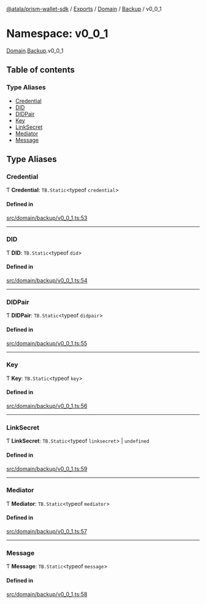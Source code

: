 [@atala/prism-wallet-sdk](../README.md) / [Exports](../modules.md) / [Domain](Domain.md) / [Backup](Domain.Backup.md) / v0\_0\_1

# Namespace: v0\_0\_1

[Domain](Domain.md).[Backup](Domain.Backup.md).v0_0_1

## Table of contents

### Type Aliases

- [Credential](Domain.Backup.v0_0_1.md#credential)
- [DID](Domain.Backup.v0_0_1.md#did)
- [DIDPair](Domain.Backup.v0_0_1.md#didpair)
- [Key](Domain.Backup.v0_0_1.md#key)
- [LinkSecret](Domain.Backup.v0_0_1.md#linksecret)
- [Mediator](Domain.Backup.v0_0_1.md#mediator)
- [Message](Domain.Backup.v0_0_1.md#message)

## Type Aliases

### Credential

Ƭ **Credential**: `TB.Static`\<typeof `credential`\>

#### Defined in

[src/domain/backup/v0_0_1.ts:53](https://github.com/hyperledger/identus-edge-agent-sdk-ts/blob/7b4542fdfe44dc06a6c4ef341cf3335e29422147/src/domain/backup/v0_0_1.ts#L53)

___

### DID

Ƭ **DID**: `TB.Static`\<typeof `did`\>

#### Defined in

[src/domain/backup/v0_0_1.ts:54](https://github.com/hyperledger/identus-edge-agent-sdk-ts/blob/7b4542fdfe44dc06a6c4ef341cf3335e29422147/src/domain/backup/v0_0_1.ts#L54)

___

### DIDPair

Ƭ **DIDPair**: `TB.Static`\<typeof `didpair`\>

#### Defined in

[src/domain/backup/v0_0_1.ts:55](https://github.com/hyperledger/identus-edge-agent-sdk-ts/blob/7b4542fdfe44dc06a6c4ef341cf3335e29422147/src/domain/backup/v0_0_1.ts#L55)

___

### Key

Ƭ **Key**: `TB.Static`\<typeof `key`\>

#### Defined in

[src/domain/backup/v0_0_1.ts:56](https://github.com/hyperledger/identus-edge-agent-sdk-ts/blob/7b4542fdfe44dc06a6c4ef341cf3335e29422147/src/domain/backup/v0_0_1.ts#L56)

___

### LinkSecret

Ƭ **LinkSecret**: `TB.Static`\<typeof `linksecret`\> \| `undefined`

#### Defined in

[src/domain/backup/v0_0_1.ts:59](https://github.com/hyperledger/identus-edge-agent-sdk-ts/blob/7b4542fdfe44dc06a6c4ef341cf3335e29422147/src/domain/backup/v0_0_1.ts#L59)

___

### Mediator

Ƭ **Mediator**: `TB.Static`\<typeof `mediator`\>

#### Defined in

[src/domain/backup/v0_0_1.ts:57](https://github.com/hyperledger/identus-edge-agent-sdk-ts/blob/7b4542fdfe44dc06a6c4ef341cf3335e29422147/src/domain/backup/v0_0_1.ts#L57)

___

### Message

Ƭ **Message**: `TB.Static`\<typeof `message`\>

#### Defined in

[src/domain/backup/v0_0_1.ts:58](https://github.com/hyperledger/identus-edge-agent-sdk-ts/blob/7b4542fdfe44dc06a6c4ef341cf3335e29422147/src/domain/backup/v0_0_1.ts#L58)

